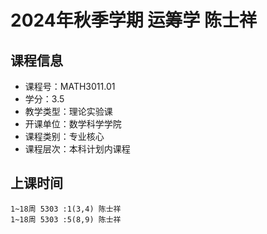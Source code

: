 # 2024年秋季学期 运筹学 陈士祥






## 课程信息

- 课程号：MATH3011.01
- 学分：3.5
- 教学类型：理论实验课
- 开课单位：数学科学学院
- 课程类别：专业核心
- 课程层次：本科计划内课程

## 上课时间

```
1~18周 5303 :1(3,4) 陈士祥
1~18周 5303 :5(8,9) 陈士祥
```

